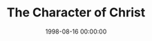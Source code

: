 ---
layout: series
series: "The Character of Christ"
permalink: "/the-character-of-christ/"
title: The Character of Christ
date: 1998-08-16 00:00:00
endDate: 1998-09-06 00:00:00
description: "Who was Jesus? What was he like? We take a closer look at His character qualities. "
src: "http://s3.amazonaws.com/crossroads-media/images/legacy/content/GenericCrnerSign.jpg"
---